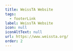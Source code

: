 ```yaml
---
title: WeissTA Website
tags:
  - footerLink
label: WeissTA Website
icon: null
iconAltText: null
url: https://www.weissta.org/
order: 2
---
```

